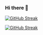 ### Hi there 👋

[![GitHub Streak](https://streak-stats.demolab.com/?user=fqkammona)](https://git.io/streak-stats)

[![GitHub Streak](https://streak-stats.demolab.com/?user=fqkammona&currStreakNum=2FD3EB&fire=pink&sideLabels=F00&date_format=[Y.]n.j)](https://git.io/streak-stats)
<!--
**fqkammona/fqkammona** is a ✨ _special_ ✨ repository because its `README.md` (this file) appears on your GitHub profile.

Here are some ideas to get you started:

- 🔭 I’m currently working on ...
- 🌱 I’m currently learning ...
- 👯 I’m looking to collaborate on ...
- 🤔 I’m looking for help with ...
- 💬 Ask me about ...
- 📫 How to reach me: ...
- 😄 Pronouns: ...
- ⚡ Fun fact: ...
-->
